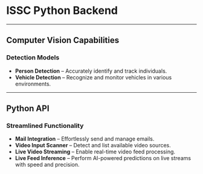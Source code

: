 # **ISSC Python Backend**  

---

## **Computer Vision Capabilities**  
### **Detection Models**  
- **Person Detection** – Accurately identify and track individuals.  
- **Vehicle Detection** – Recognize and monitor vehicles in various environments.  

---

## **Python API**  
### **Streamlined Functionality**  
- **Mail Integration** – Effortlessly send and manage emails.  
- **Video Input Scanner** – Detect and list available video sources.  
- **Live Video Streaming** – Enable real-time video feed processing.  
- **Live Feed Inference** – Perform AI-powered predictions on live streams with speed and precision.  
